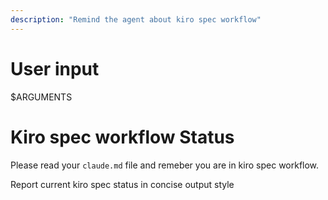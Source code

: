 ```yaml
---
description: "Remind the agent about kiro spec workflow"
---
```


# User input

$ARGUMENTS

# Kiro spec workflow Status

Please read your `claude.md` file and remeber you are in kiro spec workflow.

Report current kiro spec status in concise output style
